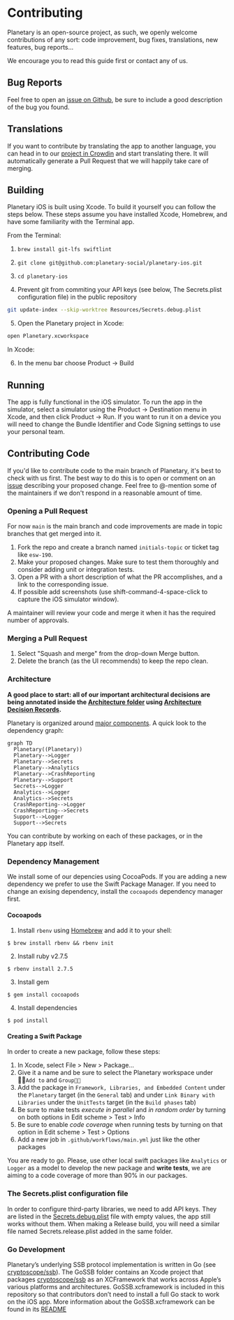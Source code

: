 # Contributing

Planetary is an open-source project, as such, we openly welcome contributions of any sort: code improvement, bug fixes, translations, new features, bug reports...

We encourage you to read this guide first or contact any of us.

## Bug Reports

Feel free to open an [issue on Github](https://github.com/planetary-social/planetary-ios/issues), be sure to include a good description of the bug you found.

## Translations

If you want to contribute by translating the app to another language, you can head in to our [project in Crowdin](https://crowdin.com/project/planetary) and start translating there. It will automatically generate a Pull Request that we will happily take care of merging.

## Building

Planetary iOS is built using Xcode. To build it yourself you can follow the steps below. These steps assume you have installed Xcode, Homebrew, and have some familiarity with the Terminal app.

From the Terminal: 

1. `brew install git-lfs swiftlint`

2. `git clone git@github.com:planetary-social/planetary-ios.git`

3. `cd planetary-ios`

4. Prevent git from commiting your API keys (see below, The Secrets.plist configuration file) in the public repository

```sh
git update-index --skip-worktree Resources/Secrets.debug.plist
```

5. Open the Planetary project in Xcode:

```sh
open Planetary.xcworkspace
```

In Xcode:

6. In the menu bar choose Product -> Build

## Running

The app is fully functional in the iOS simulator. To run the app in the simulator, select a simulator using the Product -> Destination menu in Xcode, and then click Product -> Run.  If you want to run it on a device you will need to change the Bundle Identifier and Code Signing settings to use your personal team.

## Contributing Code

If you'd like to contribute code to the main branch of Planetary, it's best to check with us first. The best way to do this is to open or comment on an [issue](https://github.com/planetary-social/planetary-ios/issues) describing your proposed change. Feel free to @-mention some of the maintainers if we don't respond in a reasonable amount of time.

### Opening a Pull Request

For now `main` is the main branch and code improvements are made in topic branches that get merged into it.

1. Fork the repo and create a branch named `initials-topic` or ticket tag like `esw-190`.
2. Make your proposed changes. Make sure to test them thoroughly and consider adding unit or integration tests.
3. Open a PR with a short description of what the PR accomplishes, and a link to the corresponding issue.
4. If possible add screenshots (use shift-command-4-space-click to capture the iOS simulator window).

A maintainer will review your code and merge it when it has the required number of approvals.

### Merging a Pull Request

1. Select "Squash and merge" from the drop-down Merge button.
2. Delete the branch (as the UI recommends) to keep the repo clean.

### Architecture

**A good place to start: all of our important architectural decisions are being annotated inside the [Architecture folder](Architecture/) using [Architecture Decision Records](http://thinkrelevance.com/blog/2011/11/15/documenting-architecture-decisions).**

Planetary is organized around [major components](https://developer.apple.com/documentation/swift_packages/organizing_your_code_with_local_packages). A quick look to the dependency graph:

```mermaid
graph TD
  Planetary((Planetary))
  Planetary-->Logger
  Planetary-->Secrets
  Planetary-->Analytics
  Planetary-->CrashReporting
  Planetary-->Support
  Secrets-->Logger
  Analytics-->Logger
  Analytics-->Secrets
  CrashReporting-->Logger
  CrashReporting-->Secrets
  Support-->Logger
  Support-->Secrets
```

You can contribute by working on each of these packages, or in the Planetary app itself.

### Dependency Management

We install some of our depencies using CocoaPods. If you are adding a new dependency we prefer to use the Swift Package Manager. If you need to change an exising dependency, install the `cocoapods` dependency manager first. 

#### Cocoapods

1. Install `rbenv` using [Homebrew](https://brew.sh/) and add it to your shell: 

```
$ brew install rbenv && rbenv init
```

2. Install ruby v2.7.5

```
$ rbenv install 2.7.5
```

3. Install gem

```
$ gem install cocoapods
```

4. Install dependencies

```
$ pod install
```

#### Creating a Swift Package

In order to create a new package, follow these steps:

1. In Xcode, select File > New > Package...
2. Give it a name and be sure to select the Planetary workspace under `Add to` and `Group`
3. Add the package in `Framework, Libraries, and Embedded Content` under the `Planetary` target (in the `General` tab) and under `Link Binary with Libraries` under the `UnitTests` target (in the `Build phases` tab)
4. Be sure to make tests _execute in parallel_ and _in random order_ by turning on both options in Edit scheme > Test > Info
5. Be sure to enable _code coverage_ when running tests by turning on that option in Edit scheme > Test > Options
6. Add a new job in `.github/workflows/main.yml` just like the other packages

You are ready to go. Please, use other local swift packages like `Analytics` or `Logger` as a model to develop the new package and **write tests**, we are aiming to a code coverage of more than 90% in our packages.

### The Secrets.plist configuration file

In order to configure third-party libraries, we need to add API keys. They are listed in the [Secrets.debug.plist](Resources/Secrets.debug.plist) file with empty values, the app still works without them. When making a Release build, you will need a similar file named Secrets.release.plist added in the same folder.

### Go Development

Planetary’s underlying SSB protocol implementation is written in Go (see [cryptoscope/ssb](https://github.com/cryptoscope/ssb)). The GoSSB folder contains an Xcode project that packages [cryptoscope/ssb](https://github.com/cryptoscope/ssb) as an XCFramework that works across Apple’s various platforms and architectures. GoSSB.xcframework is included in this repository so that contributors don’t need to install a full Go stack to work on the iOS app. More information about the GoSSB.xcframework can be found in its [README](GoSSB/README.md)
